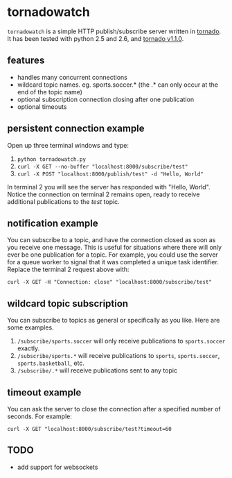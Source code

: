 # tornadowatch

`tornadowatch` is a simple HTTP publish/subscribe server written in [tornado](http://www.tornadoweb.org/ "tornado"). It has been tested with python 2.5 and 2.6, and [tornado v1.1.0](https://github.com/facebook/tornado/tree/v1.1.0 "v1.1.0").

## features

* handles many concurrent connections
* wildcard topic names. eg. sports.soccer.* (the .* can only occur at the end of the topic name)
* optional subscription connection closing after one publication
* optional timeouts

## persistent connection example

Open up three terminal windows and type:

1. `python tornadowatch.py`
2. `curl -X GET --no-buffer "localhost:8000/subscribe/test"`
3. `curl -X POST "localhost:8000/publish/test" -d "Hello, World"`

In terminal 2 you will see the server has responded with "Hello, World". Notice the connection on terminal 2 remains open, ready to receive additional publications to the *test* topic.

## notification example

You can subscribe to a topic, and have the connection closed as soon as you receive one message. This is useful for situations where there will only ever be one publication for a topic. For example, you could use the server for a queue worker to signal that it was completed a unique task identifier. Replace the terminal 2 request above with:

`curl -X GET -H "Connection: close" "localhost:8000/subscribe/test"`

## wildcard topic subscription

You can subscribe to topics as general or specifically as you like. Here are some examples.

1. `/subscribe/sports.soccer` will only receive publications to `sports.soccer` exactly.
2. `/subscribe/sports.*` will receive publications to `sports`, `sports.soccer`, `sports.basketball`, etc.
3. `/subscribe/.*` will receive publications sent to any topic

## timeout example

You can ask the server to close the connection after a specified number of seconds. For example:

`curl -X GET "localhost:8000/subscribe/test?timeout=60`

## TODO

* add support for websockets

